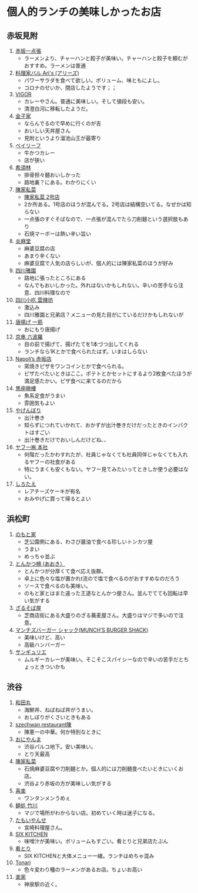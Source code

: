 # 個人的ランチの美味しかったお店

## 赤坂見附

1. [赤坂一点張](https://tabelog.com/tokyo/A1308/A130801/13002781/)
    - ラーメンより、チャーハンと餃子が美味い。チャーハンと餃子を頼むがおすすめ。ラーメンは普通
1. [料理家バル Ari's (アリーズ)](https://tabelog.com/tokyo/A1308/A130801/13208844/)
    - パワーサラダを食べて欲しい。ボリューム、味ともによし。
    - コロナのせいか、閉店したようです；；
1. [VIGOR](https://tabelog.com/tokyo/A1308/A130801/13191127/dtlmap/)
    - カレーやさん。普通に美味しい。そして値段も安い。
    - 清澄白河に移転したようだ。
1. [金子家](https://tabelog.com/tokyo/A1308/A130802/13169860/)
    - ならんでるので早めに行くのが吉
    - おいしい天丼屋さん
    - 見附というより溜池山王が最寄り
1. [ベイリーフ](https://tabelog.com/tokyo/A1308/A130801/13179992/)
    - 牛かつカレー
    - 店が狭い
1. [希須林](https://tabelog.com/tokyo/A1308/A130801/13020232/)
    - 排骨担々麺おいしかった
    - 路地裏？にある。わかりにくい
1. [陳家私菜](https://goo.gl/maps/5ZsTDHK8Xyf5XboAA)
    - [陳家私菜 2号店](https://goo.gl/maps/bnNbEPU5aSwhivic6)
    - 2か所ある。1号店のほうが混んでる。2号店は結構空いてる。なぜかは知らない
    - 一点張のすぐそばなので、一点張が混んでたら刀削麺という選択肢もあり
    - 石焼マーボーは熱い辛い旨い
1. [炎麻堂](https://goo.gl/maps/GnNtY5VgJ8GN2J787)
    - 麻婆豆腐の店
    - あまり辛くない
    - 麻婆豆腐で人気の店らしいが、個人的には陳家私菜のほうが好み
1. [四川雅園](https://goo.gl/maps/8pEbFRsDbbAeugwi7)
    - 路地に張ったところにある
    - なんでもおいしかった。外れはないかもしれない。辛いの苦手なら注意、四川料理なので
1. [四川小吃 雲辣坊](https://goo.gl/maps/qfaECqM3jCopTFUA7)
    - 激込み
    - 四川雅園と兄弟店？メニューの見た目がにているだけかもしれないが
1. [唐揚げ 一筋](https://goo.gl/maps/MFi839pYYWaYQhfz9)
    - おにもり唐揚げ
1. [京串 六波羅](https://g.page/arasaka-rokuhara?share)
    - 目の前で揚げて、揚げたてを1本づつ出してくれる
    - ランチなら1Kとかで食べられたはず。いまはしらない
1. [Napoli’s 赤坂店](https://g.page/napolis-akasaka?share)
    - 窯焼きピザをワンコインとかで食べられる。
    - ピザたべたいときはここ。ポテトとかセットにするより2枚食べたほうが満足感たかい。ピザ食べに来てるのだから
1. [黒座暁樓](https://goo.gl/maps/P9Lw7rVtnE857RTw8)
    - 魚系定食がうまい
    - 雰囲気もよい
1. [やげんぼり](https://goo.gl/maps/yLMTKexYi1vn2Hqo7)
    - 出汁巻き
    - 知らずにつれていかれて、おかずが出汁巻きだけだったときのインパクトはすごい
    - 出汁巻きだけでおいしんだけどね、、
1. [ヤフー㈱ 本社](https://goo.gl/maps/vnP2nqzt5wH5nGgR6)
    - 何階だったかわすれたが、社員じゃなくても社員同伴じゃなくても入れるヤフーの社食がある
    - 特にうまくも安くもない。ヤフー見てみたいってときしか使う必要はない。
1. [しろたえ](https://goo.gl/maps/et4ChAUpKyJEGg9S7)
    - レアチーズケーキが有名
    - おみやげに買って帰るとよい



## 浜松町

1. [のもと家](https://tabelog.com/tokyo/A1314/A131401/13170377/)
    - 芝公園側にある、わさび醤油で食べる珍しいトンカツ屋
    - うまい
    - めっちゃ並ぶ
2. [とんかつ檍 (あおき）](https://tabelog.com/tokyo/A1314/A131401/13190933/)
    - とんかつが分厚くて食べ応え抜群。
    - 卓上に色々な塩が置かれt流ので塩で食べるのがおすすめなのだろう
    - ソースで食べるのも美味い。
    - のもと家とはまた違った王道なとんかつ屋さん。並んでてても回転は早い気がする
3. [ざるそば屋](https://www.shiba-shotenkai.com/archives/421)
    - 芝商店街にある大盛りのざる蕎麦屋さん。大盛りはマジで多いので注意。
4. [マンチズバーガー シャック(MUNCH’S BURGER SHACK)](https://www.shiba-shotenkai.com/archives/177)
    - 美味いけど、高い
    - 高級ハンバーガー
5. [サンギュリエ](https://tabelog.com/tokyo/A1314/A131401/13087879/)
    - ムルギーカレーが美味い。そこそこスパイシーなので辛いの苦手だとちょっときついかも


## 渋谷

1. [和田丸](https://tabelog.com/tokyo/A1303/A130301/13002065/)
    - 海鮮丼、ねばねば丼がうまい。
    - おしぼりがくさいときもある
3. [szechwan restaurant陳](https://www.tokyuhotels.co.jp/cerulean-h/restaurant/chen/index.html)
    - 陳憲一の中華。何か特別なときに
5. [おにやんま](https://shibuya.parco.jp/shop/detail/?cd=025855)
    - 渋谷パルコ地下。安い美味い。
    - とり天最高
7. [陳家私菜](https://chin-z.com)
    - 石焼麻婆豆腐や刀削麺とか。個人的には刀削麺食べたいときにいくお店。
    - 渋谷より赤坂の方が美味しい気がする
9. [喜楽](https://tabelog.com/tokyo/A1303/A130301/13001705/)
    - ワンタンメンうめぇ
11. [麺処 竹川](https://tabelog.com/tokyo/A1303/A130301/13178370/)
    - マジで場所がわからない店。初めていく時は迷子になる。 
13. [たもいやんせ](https://tabelog.com/tokyo/A1303/A130301/13001717/)
    - 宮崎料理屋さん。
15. [SIX KITCHEN](https://tabelog.com/tokyo/A1303/A130301/13214471/)
    - 味噌汁が美味い。ボリュームもすごい。肴とりと兄弟店たぶん
17. [肴とり](https://tabelog.com/tokyo/A1303/A130301/13198186/)
    - SIX KITCHENと大体メニュー一緒。ランチはめちゃ混み
19. [Tonari](https://tabelog.com/tokyo/A1303/A130301/13196746/)
    - 色々変わり種のラーメンがあるお店。ちょいお高い
21. [楽家](https://tabelog.com/tokyo/A1303/A130301/13054099/)
    - 神泉駅の近く。
